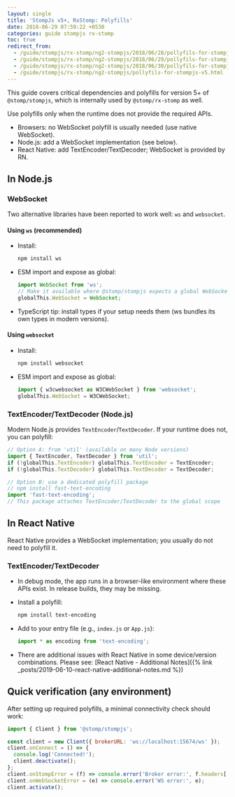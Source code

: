 ```yaml
---
layout: single
title: 'StompJs v5+, RxStomp: Polyfills'
date: 2018-06-29 07:59:22 +0530
categories: guide stompjs rx-stomp
toc: true
redirect_from:
  - /guide/stompjs/rx-stomp/ng2-stompjs/2018/06/28/pollyfils-for-stompjs-v5.html
  - /guide/stompjs/rx-stomp/ng2-stompjs/2018/06/29/pollyfils-for-stompjs-v5.html
  - /guide/stompjs/rx-stomp/ng2-stompjs/2018/06/30/pollyfils-for-stompjs-v5.html
  - /guide/stompjs/rx-stomp/ng2-stompjs/pollyfils-for-stompjs-v5.html
---
```


This guide covers critical dependencies and polyfills for version 5+ of `@stomp/stompjs`,
which is internally used by `@stomp/rx-stomp` as well.

Use polyfills only when the runtime does not provide the required APIs.

- Browsers: no WebSocket polyfill is usually needed (use native WebSocket).
- Node.js: add a WebSocket implementation (see below).
- React Native: add TextEncoder/TextDecoder; WebSocket is provided by RN.

## In Node.js

### WebSocket

Two alternative libraries have been reported to work well: `ws` and `websocket`.

#### Using `ws` (recommended)

- Install:

  ```bash
  npm install ws
  ```

- ESM import and expose as global:

  ```javascript
  import WebSocket from 'ws';
  // Make it available where @stomp/stompjs expects a global WebSocket
  globalThis.WebSocket = WebSocket;
  ```

- TypeScript tip: install types if your setup needs them (ws bundles its own types in modern versions).

#### Using `websocket`

- Install:

  ```bash
  npm install websocket
  ```

- ESM import and expose as global:

  ```javascript
  import { w3cwebsocket as W3CWebSocket } from 'websocket';
  globalThis.WebSocket = W3CWebSocket;
  ```

### TextEncoder/TextDecoder (Node.js)

Modern Node.js provides `TextEncoder`/`TextDecoder`. If your runtime does not, you can polyfill:

```javascript
// Option A: from 'util' (available on many Node versions)
import { TextEncoder, TextDecoder } from 'util';
if (!globalThis.TextEncoder) globalThis.TextEncoder = TextEncoder;
if (!globalThis.TextDecoder) globalThis.TextDecoder = TextDecoder;

// Option B: use a dedicated polyfill package
// npm install fast-text-encoding
import 'fast-text-encoding';
// This package attaches TextEncoder/TextDecoder to the global scope
```

## In React Native

React Native provides a WebSocket implementation; you usually do not need to polyfill it.

### TextEncoder/TextDecoder

- In debug mode, the app runs in a browser-like environment where these APIs exist.
  In release builds, they may be missing.
- Install a polyfill:

  ```bash
  npm install text-encoding
  ```

- Add to your entry file (e.g., `index.js` or `App.js`):

  ```javascript
  import * as encoding from 'text-encoding';
  ```

- There are additional issues with React Native in some device/version combinations. Please see:
  [React Native - Additional Notes]({% link _posts/2019-06-10-react-native-additional-notes.md %})

## Quick verification (any environment)

After setting up required polyfills, a minimal connectivity check should work:

```javascript
import { Client } from '@stomp/stompjs';

const client = new Client({ brokerURL: 'ws://localhost:15674/ws' });
client.onConnect = () => {
  console.log('Connected!');
  client.deactivate();
};
client.onStompError = (f) => console.error('Broker error:', f.headers['message']);
client.onWebSocketError = (e) => console.error('WS error:', e);
client.activate();
```
